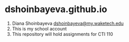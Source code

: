 # dshoinbayeva.github.io
1. Diana Shoinbayeva dshoinbayeva@my.waketech.edu
2. This is my school account
3. This repository will hold assignments for CTI 110